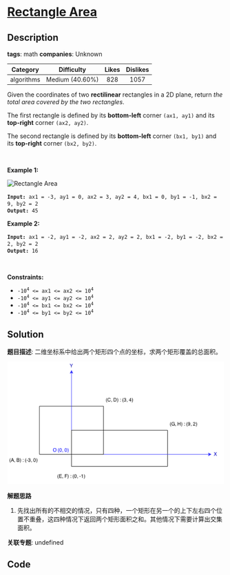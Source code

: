 # [Rectangle Area](https://leetcode.com/problems/rectangle-area/description/)

## Description

**tags**: math
**companies**: Unknown

| Category | Difficulty | Likes | Dislikes |
| :------: | :--------: | :---: | :------: |
| algorithms | Medium (40.60%) | 828 | 1057 |

<p>Given the coordinates of two <strong>rectilinear</strong> rectangles in a 2D plane, return <em>the total area covered by the two rectangles</em>.</p>

<p>The first rectangle is defined by its <strong>bottom-left</strong> corner <code>(ax1, ay1)</code> and its <strong>top-right</strong> corner <code>(ax2, ay2)</code>.</p>

<p>The second rectangle is defined by its <strong>bottom-left</strong> corner <code>(bx1, by1)</code> and its <strong>top-right</strong> corner <code>(bx2, by2)</code>.</p>

<p>&nbsp;</p>
<p><strong>Example 1:</strong></p>
<img alt="Rectangle Area" src="https://assets.leetcode.com/uploads/2021/05/08/rectangle-plane.png" style="width: 700px; height: 365px;" />
<pre><code><strong>Input:</strong> ax1 = -3, ay1 = 0, ax2 = 3, ay2 = 4, bx1 = 0, by1 = -1, bx2 = 9, by2 = 2
<strong>Output:</strong> 45</code></pre>

<p><strong>Example 2:</strong></p>

<pre><code><strong>Input:</strong> ax1 = -2, ay1 = -2, ax2 = 2, ay2 = 2, bx1 = -2, by1 = -2, bx2 = 2, by2 = 2
<strong>Output:</strong> 16</code></pre>

<p>&nbsp;</p>
<p><strong>Constraints:</strong></p>

<ul>
	<li><code>-10<sup>4</sup> &lt;= ax1 &lt;= ax2 &lt;= 10<sup>4</sup></code></li>
	<li><code>-10<sup>4</sup> &lt;= ay1 &lt;= ay2 &lt;= 10<sup>4</sup></code></li>
	<li><code>-10<sup>4</sup> &lt;= bx1 &lt;= bx2 &lt;= 10<sup>4</sup></code></li>
	<li><code>-10<sup>4</sup> &lt;= by1 &lt;= by2 &lt;= 10<sup>4</sup></code></li>
</ul>



## Solution

**题目描述**: 二维坐标系中给出两个矩形四个点的坐标，求两个矩形覆盖的总面积。

![223. Rectangle Area 矩形坐标](../res/2022-08-24-19-43-58.png)

**解题思路**

1. 先找出所有的不相交的情况，只有四种，一个矩形在另一个的上下左右四个位置不重叠，这四种情况下返回两个矩形面积之和。其他情况下需要计算出交集面积。

**关联专题**: undefined

## Code
